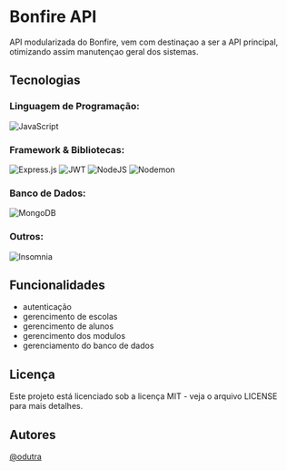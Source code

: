 # Bonfire API
API modularizada do Bonfire, vem com destinaçao a ser a API principal, otimizando assim manutençao geral dos sistemas.

## Tecnologias
### Linguagem de Programação: 
![JavaScript](https://img.shields.io/badge/javascript-%23323330.svg?style=for-the-badge&logo=javascript&logoColor=%23F7DF1E)

### Framework & Bibliotecas:
![Express.js](https://img.shields.io/badge/express.js-%23404d59.svg?style=for-the-badge&logo=express&logoColor=%2361DAFB)
![JWT](https://img.shields.io/badge/JWT-black?style=for-the-badge&logo=JSON%20web%20tokens)
![NodeJS](https://img.shields.io/badge/node.js-6DA55F?style=for-the-badge&logo=node.js&logoColor=white)
![Nodemon](https://img.shields.io/badge/NODEMON-%23323330.svg?style=for-the-badge&logo=nodemon&logoColor=%BBDEAD)

### Banco de Dados:
![MongoDB](https://img.shields.io/badge/MongoDB-%234ea94b.svg?style=for-the-badge&logo=mongodb&logoColor=white)

### Outros:
![Insomnia](https://img.shields.io/badge/Insomnia-black?style=for-the-badge&logo=insomnia&logoColor=5849BE)
  
## Funcionalidades

- autenticação
- gerencimento de escolas
- gerencimento de alunos
- gerencimento dos modulos
- gerenciamento do banco de dados

## Licença
Este projeto está licenciado sob a licença MIT - veja o arquivo LICENSE para mais detalhes.

## Autores

[@odutra](https://github.com/DARKnx)
